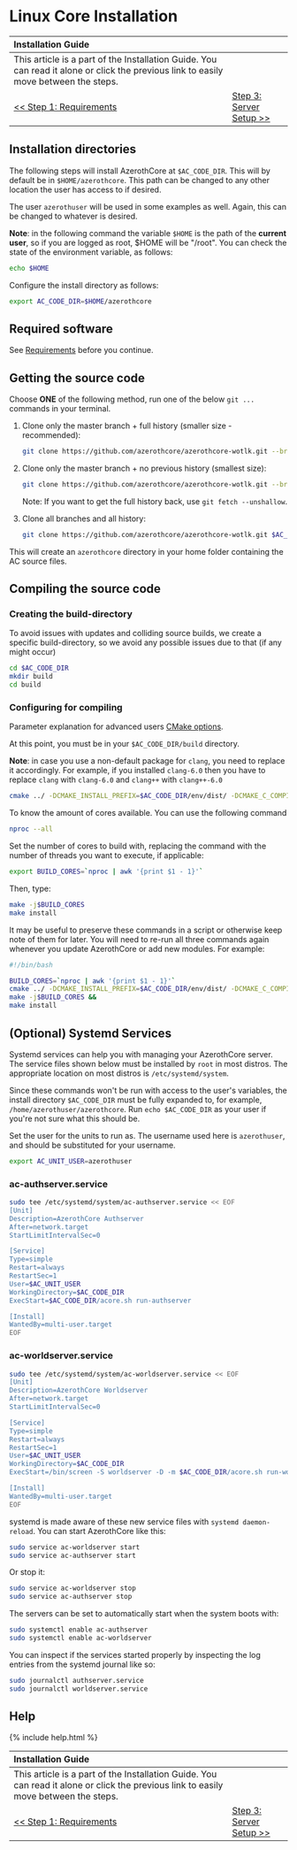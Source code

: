 # Linux Core Installation

| Installation Guide                                                                                                                   |                                               |
| :----------------------------------------------------------------------------------------------------------------------------------- | :-------------------------------------------- |
| This article is a part of the Installation Guide. You can read it alone or click the previous link to easily move between the steps. |
| [<< Step 1: Requirements](linux-requirements)                                                                                        | [Step 3: Server Setup >>](linux-server-setup) |

## Installation directories

The following steps will install AzerothCore at `$AC_CODE_DIR`. This will by default be in `$HOME/azerothcore`. This path can be changed to any other location the user has access to if desired.

The user `azerothuser` will be used in some examples as well. Again, this can be changed to whatever is desired.

**Note**: in the following command the variable `$HOME` is the path of the **current user**, so if you are logged as root, $HOME will be "/root". You can check the state of the environment variable, as follows:

```sh
echo $HOME
```

Configure the install directory as follows:

```sh
export AC_CODE_DIR=$HOME/azerothcore
```

## Required software

See [Requirements](linux-requirements) before you continue.

## Getting the source code

Choose **ONE** of the following method, run one of the below `git ...` commands in your terminal.


1. Clone only the master branch + full history (smaller size - recommended):

    ```sh
    git clone https://github.com/azerothcore/azerothcore-wotlk.git --branch master --single-branch $AC_CODE_DIR
    ```

1. Clone only the master branch + no previous history (smallest size):

    ```sh
    git clone https://github.com/azerothcore/azerothcore-wotlk.git --branch master --single-branch $AC_CODE_DIR --depth 1
    ```

    Note: If you want to get the full history back, use `git fetch --unshallow`.

1. Clone all branches and all history:

    ```sh
    git clone https://github.com/azerothcore/azerothcore-wotlk.git $AC_CODE_DIR
    ```

This will create an `azerothcore` directory in your home folder containing the AC source files.

## Compiling the source code

### Creating the build-directory

To avoid issues with updates and colliding source builds, we create a specific build-directory, so we avoid any possible issues due to that (if any might occur)

```sh
cd $AC_CODE_DIR
mkdir build
cd build
```

### Configuring for compiling

Parameter explanation for advanced users [CMake options](cmake-options).

At this point, you must be in your `$AC_CODE_DIR/build` directory.


**Note**: in case you use a non-default package for `clang`, you need to replace it accordingly. For example, if you installed `clang-6.0` then you have to replace `clang` with `clang-6.0` and `clang++` with `clang++-6.0`

```sh
cmake ../ -DCMAKE_INSTALL_PREFIX=$AC_CODE_DIR/env/dist/ -DCMAKE_C_COMPILER=/usr/bin/clang -DCMAKE_CXX_COMPILER=/usr/bin/clang++ -DWITH_WARNINGS=1 -DTOOLS_BUILD=all -DSCRIPTS=static -DMODULES=static
```

To know the amount of cores available.
You can use the following command

```sh
nproc --all
```

Set the number of cores to build with, replacing the command with the number of threads you want to execute, if applicable:

```sh
export BUILD_CORES=`nproc | awk '{print $1 - 1}'`
```

Then, type:

```sh
make -j$BUILD_CORES
make install
```

It may be useful to preserve these commands in a script or otherwise keep note of them for later. You will need to re-run all three commands again whenever you update AzerothCore or add new modules. For example:

```sh
#!/bin/bash

BUILD_CORES=`nproc | awk '{print $1 - 1}'`
cmake ../ -DCMAKE_INSTALL_PREFIX=$AC_CODE_DIR/env/dist/ -DCMAKE_C_COMPILER=/usr/bin/clang -DCMAKE_CXX_COMPILER=/usr/bin/clang++ -DWITH_WARNINGS=1 -DTOOLS_BUILD=all -DSCRIPTS=static -DMODULES=static &&
make -j$BUILD_CORES &&
make install
```

## (Optional) Systemd Services

Systemd services can help you with managing your AzerothCore server. The service files shown below must be installed by `root` in most distros. The appropriate location on most distros is `/etc/systemd/system`.

Since these commands won't be run with access to the user's variables, the install directory `$AC_CODE_DIR` must be fully expanded to, for example, `/home/azerothuser/azerothcore`. Run `echo $AC_CODE_DIR` as your user if you're not sure what this should be.

Set the user for the units to run as. The username used here is `azerothuser`, and should be substituted for your username.
```sh
export AC_UNIT_USER=azerothuser
```

### ac-authserver.service

```sh
sudo tee /etc/systemd/system/ac-authserver.service << EOF
[Unit]
Description=AzerothCore Authserver
After=network.target
StartLimitIntervalSec=0

[Service]
Type=simple
Restart=always
RestartSec=1
User=$AC_UNIT_USER
WorkingDirectory=$AC_CODE_DIR
ExecStart=$AC_CODE_DIR/acore.sh run-authserver

[Install]
WantedBy=multi-user.target
EOF
```

### ac-worldserver.service

```sh
sudo tee /etc/systemd/system/ac-worldserver.service << EOF
[Unit]
Description=AzerothCore Worldserver
After=network.target
StartLimitIntervalSec=0

[Service]
Type=simple
Restart=always
RestartSec=1
User=$AC_UNIT_USER
WorkingDirectory=$AC_CODE_DIR
ExecStart=/bin/screen -S worldserver -D -m $AC_CODE_DIR/acore.sh run-worldserver

[Install]
WantedBy=multi-user.target
EOF
```

systemd is made aware of these new service files with `systemd daemon-reload`. You can start AzerothCore like this:

```sh
sudo service ac-worldserver start
sudo service ac-authserver start
```

Or stop it:

```sh
sudo service ac-worldserver stop
sudo service ac-authserver stop
```

The servers can be set to automatically start when the system boots with:

```sh
sudo systemctl enable ac-authserver
sudo systemctl enable ac-worldserver
```

You can inspect if the services started properly by inspecting the log entries from the systemd journal like so:

```sh
sudo journalctl authserver.service
sudo journalctl worldserver.service
```

## Help

{% include help.html %}

| Installation Guide                                                                                                                   |                                               |
| :----------------------------------------------------------------------------------------------------------------------------------- | :-------------------------------------------- |
| This article is a part of the Installation Guide. You can read it alone or click the previous link to easily move between the steps. |
| [<< Step 1: Requirements](linux-requirements)                                                                                        | [Step 3: Server Setup >>](linux-server-setup) |
